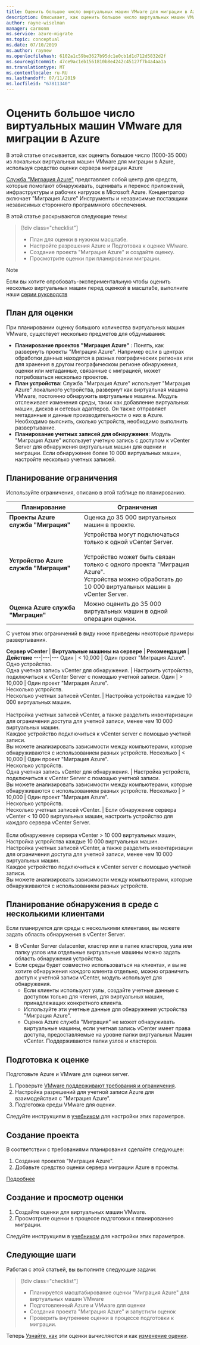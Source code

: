 ```yaml
---
title: Оценить большое число виртуальных машин VMware для миграции в Azure с помощью службы "Миграция Azure" | Документация Майкрософт
description: Описывает, как оценить большое число виртуальных машин VMware для миграции в Azure с помощью службы "Миграция Azure".
author: rayne-wiselman
manager: carmonm
ms.service: azure-migrate
ms.topic: conceptual
ms.date: 07/10/2019
ms.author: raynew
ms.openlocfilehash: 6102a1c59be3627b95dc1e0cb1d1d712d5832d2f
ms.sourcegitcommit: 47ce9ac1eb1561810b8e4242c45127f7b4a4aa1a
ms.translationtype: MT
ms.contentlocale: ru-RU
ms.lasthandoff: 07/11/2019
ms.locfileid: "67811340"
---
```

# <a name="assess-large-numbers-of-vmware-vms-for-migration-to-azure"></a>Оценить большое число виртуальных машин VMware для миграции в Azure


В этой статье описывается, как оценить большое число (1000-35 000) из локальных виртуальных машин VMware для миграции в Azure, используя средство оценки сервера миграции Azure

[Служба "Миграция Azure"](migrate-services-overview.md) представляет собой центр для средств, которые помогают обнаруживать, оценивать и перенос приложений, инфраструктуры и рабочих нагрузок в Microsoft Azure. Концентратор включает "Миграция Azure" Инструменты и независимые поставщики независимых стороннего программного обеспечения. 

В этой статье раскрываются следующие темы:
> [!div class="checklist"]
> * План для оценки в нужном масштабе.
> * Настройте разрешения Azure и Подготовка к оценке VMware.
> * Создание проекта "Миграция Azure" и создайте оценку.
> * Просмотрите оценки при планировании миграции.


> [!NOTE]
> Если вы хотите опробовать-экспериментальную чтобы оценить несколько виртуальных машин перед оценкой в масштабе, выполните наши [серии руководств](tutorial-prepare-vmware.md)

## <a name="plan-for-assessment"></a>План для оценки

При планировании оценку большого количества виртуальных машин VMware, существует несколько предметов для обдумывания:

- **Планирование проектов "Миграция Azure"** : Понять, как развернуть проекты "Миграция Azure". Например если в центрах обработки данных находятся в разных географических регионах или для хранения в другом географическом регионе обнаружения, оценки или метаданные, связанные с миграцией, может потребоваться несколько проектов. 
- **План устройства**: Служба "Миграция Azure" использует "Миграция Azure" локального устройства, развернут как виртуальная машина VMware, постоянно обнаружить виртуальные машины. Модуль отслеживает изменения среды, таких как добавление виртуальных машин, дисков и сетевых адаптеров. Он также отправляет метаданные и данные производительности о них в Azure. Необходимо выяснить, сколько устройств, необходимо выполнить развертывание.
- **Планирование учетных записей для обнаружения**: Модуль "Миграция Azure" использует учетную запись с доступом к vCenter Server для обнаружения виртуальных машин для оценки и миграции. Если обнаружение более 10 000 виртуальных машин, настройте несколько учетных записей.


## <a name="planning-limits"></a>Планирование ограничения
 
Используйте ограничения, описано в этой таблице по планированию.

**Планирование** | **Ограничения**
--- | --- 
**Проекты Azure служба "Миграция"** | Оценка до 35 000 виртуальных машин в проекте.
**Устройство Azure служба "Миграция"** | Устройства могут подключаться только к одной vCenter Server.<br/><br/> Устройство может быть связан только с одного проекта "Миграция Azure".<br/> Устройства можно обработать до 10 000 виртуальных машин в vCenter Server.
**Оценка Azure служба "Миграция"** | Можно оценить до 35 000 виртуальных машин в одной операции оценки.

С учетом этих ограничений в виду ниже приведены некоторые примеры развертывания.


**Сервер vCenter** | **Виртуальные машины на сервере** | **Рекомендация** | **Действие**
---|---|---
Один | < 10,000 | Один проект "Миграция Azure".<br/> Одно устройство.<br/> Одна учетная запись vCenter для обнаружения. | Настроить устройство, подключиться к vCenter Server с помощью учетной записи.
Один | > 10,000 | Один проект "Миграция Azure".<br/> Несколько устройств.<br/> Несколько учетных записей vCenter. | Настройка устройства каждые 10 000 виртуальных машин.<br/><br/> Настройка учетных записей vCenter, а также разделить инвентаризации для ограничения доступа для учетной записи, менее чем 10 000 виртуальных машин.<br/> Каждое устройство подключиться к vCenter server с помощью учетной записи.<br/> Вы можете анализировать зависимости между компьютерами, которые обнаруживаются с использованием разных устройств.
Несколько | < 10,000 |  Один проект "Миграция Azure".<br/> Несколько устройств.<br/> Одна учетная запись vCenter для обнаружения. | Настройка устройств, подключиться к vCenter Server с помощью учетной записи.<br/> Вы можете анализировать зависимости между компьютерами, которые обнаруживаются с использованием разных устройств.
Несколько | > 10,000 | Один проект "Миграция Azure".<br/> Несколько устройств.<br/> Несколько учетных записей vCenter. | Если обнаружение сервера vCenter < 10 000 виртуальных машин, настроить устройство для каждого сервера vCenter Server.<br/><br/> Если обнаружение сервера vCenter > 10 000 виртуальных машин, Настройка устройства каждые 10 000 виртуальных машин.<br/> Настройка учетных записей vCenter, а также разделить инвентаризации для ограничения доступа для учетной записи, менее чем 10 000 виртуальных машин.<br/> Каждое устройство подключиться к vCenter server с помощью учетной записи.<br/> Вы можете анализировать зависимости между компьютерами, которые обнаруживаются с использованием разных устройств.


## <a name="plan-discovery-in-a-multi-tenant-environment"></a>Планирование обнаружения в среде с несколькими клиентами

Если планируется для среды с несколькими клиентами, вы можете задать область обнаружения в vCenter Server.

- В vCenter Server datacenter, кластер или в папке кластеров, узла или папку узлов или отдельные виртуальные машины можно задать область обнаружения устройства.
- Если среды будет совместно использоваться на клиентах, и вы не хотите обнаружения каждого клиента отдельно, можно ограничить доступ к учетной записи vCenter, модуль использует для обнаружения. 
    - Если клиенты используют узлы, создайте учетные данные с доступом только для чтения, для виртуальных машин, принадлежащих конкретного клиента. 
    - Используйте эти учетные данные для обнаружения устройства "Миграция Azure".
    - Оценка Azure служба "Миграция" не может обнаруживать виртуальные машины, если учетная запись vCenter имеет права доступа, предоставляемые на уровне папки виртуальных Машин vCenter. Поддерживаются папки узлов и кластеров. 

## <a name="prepare-for-assessment"></a>Подготовка к оценке

Подготовьте Azure и VMware для оценки server. 

1. Проверьте [VMware поддерживают требования и ограничения](migrate-support-matrix-vmware.md).
2. Настройка разрешений для учетной записи Azure для взаимодействия с "Миграция Azure".
3. Подготовка среды VMware для оценки.


Следуйте инструкциям в [учебником](tutorial-prepare-vmware.md) для настройки этих параметров.


## <a name="create-a-project"></a>Создание проекта

В соответствии с требованиями планирования сделайте следующее:

1. Создание проектов "Миграция Azure".
2. Добавьте средство оценки сервера миграции Azure в проекты.

[Подробнее](how-to-add-tool-first-time.md)

## <a name="create-and-review-an-assessment"></a>Создание и просмотр оценки

1. Создайте оценки для виртуальных машин VMware.
1. Просмотрите оценки в процессе подготовки к планированию миграции.


Следуйте инструкциям в [учебником](tutorial-assess-vmware.md) для настройки этих параметров.
    

## <a name="next-steps"></a>Следующие шаги

Работая с этой статьей, вы выполните следующие задачи:
 
> [!div class="checklist"] 
> * Планируется масштабирование оценки "Миграция Azure" для виртуальных машин VMware
> * Подготовленный Azure и VMware для оценки
> * Создания проекта "Миграция Azure" и запустили оценок
> * Проверить внутренние оценки в процессе подготовки к миграции.

Теперь [Узнайте, как](concepts-assessment-calculation.md) эти оценки вычисляются и как [изменение оценки](how-to-modify-assessment.md).
